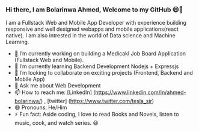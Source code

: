 ### Hi there, I am Bolarinwa Ahmed, Welcome to my GitHub :smile:👋


I am a Fullstack Web and Mobile App Developer with experience building responsive and well designed webapps and mobile applications(react native). I am also intrested in the world of Data science and Machine Learning.

- 🔭 I’m currently working on building a Medicakl Job Board Application (Fullstack Web and Mobile).
- 🌱 I’m currently learning Backend Development Nodejs + Expressjs
- 👯 I’m looking to collaborate on exciting projects (Frontend, Backend and Mobile App)
- 💬 Ask me about Web Development
- 📫 How to reach me: [LinkedIn] (https://www.linkedin.com/in/ahmed-bolarinwa/) , [twitter] (https://www.twitter.com/tesla_sir)
- 😄 Pronouns: He/Him
- ⚡ Fun fact: Aside coding, I love to read Books and Novels, listen to music, cook, and watch series. :laughing:

